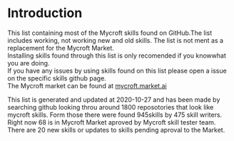 # Introduction
This list containing most of the Mycroft skills found on GitHub.The list includes working, not working new and old skills. The list is not ment as a replacement for the Mycroft Market.  
Installing skills found through this list is only recomended if you knowwhat you are doing.  
If you have any issues by using skills found on this list please open a issue on the specific skills github page.  
The Mycroft market can be found at [mycroft.market.ai](http://mycroft.market.ai)  
  
This list is generated and updated at 2020-10-27 and has been made by searching github looking throu around 1800  reposotories that look like mycroft skills. Form those there were found 945skills by 475 skill writers. Right now 68 is in Mycroft Market aproved by Mycroft skill tester team. There are 20 new skills or updates to skills pending aproval to the Market.